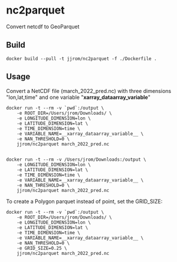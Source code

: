 # nc2parquet
Convert netcdf to GeoParquet

## Build

    docker build --pull -t jjrom/nc2parquet -f ./Dockerfile .

## Usage
Convert a NetCDF file (march_2022_pred.nc) with three dimensions "lon,lat,time" and one variable "__xarray_dataarray_variable__"

    docker run -t --rm -v `pwd`:/output \
        -e ROOT_DIR=/Users/jrom/Downloads/ \
        -e LONGITUDE_DIMENSION=lon \
        -e LATITUDE_DIMENSION=lat \
        -e TIME_DIMENSION=time \
        -e VARIABLE_NAME=__xarray_dataarray_variable__ \
        -e NAN_THRESHOLD=0 \
        jjrom/nc2parquet march_2022_pred.nc


    docker run -t --rm -v /Users/jrom/Downloads:/output \
        -e LONGITUDE_DIMENSION=lon \
        -e LATITUDE_DIMENSION=lat \
        -e TIME_DIMENSION=time \
        -e VARIABLE_NAME=__xarray_dataarray_variable__ \
        -e NAN_THRESHOLD=0 \
        jjrom/nc2parquet march_2022_pred.nc

To create a Polygon parquet instead of point, set the GRID_SIZE:

    docker run -t --rm -v `pwd`:/output \
        -e ROOT_DIR=/Users/jrom/Downloads/ \
        -e LONGITUDE_DIMENSION=lon \
        -e LATITUDE_DIMENSION=lat \
        -e TIME_DIMENSION=time \
        -e VARIABLE_NAME=__xarray_dataarray_variable__ \
        -e NAN_THRESHOLD=0 \
        -e GRID_SIZE=0.25 \
        jjrom/nc2parquet march_2022_pred.nc